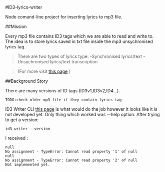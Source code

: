 #ID3-lyrics-writer

Node comand-line project for inserting lyrics to mp3 file. 

##Mission

Every mp3 file contains ID3 tags which we are able to read and write to.  
The idea is to store lyrics saved in txt file inside the mp3 unsychronised lyrics tag. 

>There are two types of lyrics type: 
-Synchronised lyrics/text
>-Unsychronised lyrics/text transcription  

>(For more visit [this page](http://id3.org/id3v2.3.0#Unsychronised_lyrics.2Ftext_transcription) )




##Background Story

There are many versions of ID tags (ID3v1,ID3v2,ID4...).

	TODO:check older mp3 file if they contain lyrics-tag
	
ID3 Writer CLI [this page](https://www.npmjs.com/package/id3-writer-cli) is what would do the job
however it looks like it is not developed yet. Only thing which worked was --help option. 
After trying to get a version:

	id3-writer --version

I received :

	null
	No assignment - TypeError: Cannot read property '1' of null
	null
	No assignment - TypeError: Cannot read property '2' of null
	Not implemented yet.



